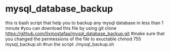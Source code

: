 # mysql_database_backup
this is bash script that help you to backup any mysql database in less than 1 minute
#you can download this file by using 
git clone https://github.com/0xmostafaa/mysql_database_backup.git
#make sure that you changed the permessions of the file to exuctable 
chmod 755 mysql_backup.sh
#run the script 
./mysql_backup.sh

